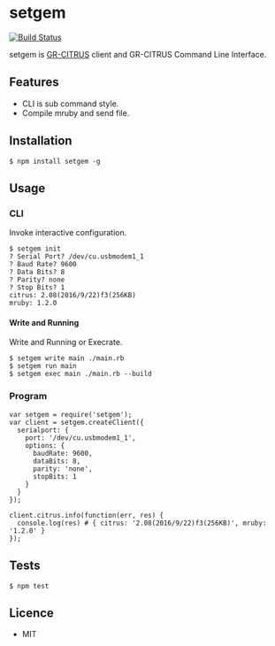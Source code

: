 # setgem

[![Build Status](https://travis-ci.org/ogom/node-setgem.png?branch=master)](https://travis-ci.org/ogom/node-setgem)

setgem is [GR-CITRUS](http://gadget.renesas.com/ja/product/citrus.html) client and GR-CITRUS Command Line Interface.

## Features

* CLI is sub command style.
* Compile mruby and send file.

## Installation

```
$ npm install setgem -g
```

## Usage

### CLI

Invoke interactive configuration.

```
$ setgem init
? Serial Port? /dev/cu.usbmodem1_1
? Baud Rate? 9600
? Data Bits? 8
? Parity? none
? Stop Bits? 1
citrus: 2.08(2016/9/22)f3(256KB)
mruby: 1.2.0
```

#### Write and Running

Write and Running or Execrate.

```
$ setgem write main ./main.rb
$ setgem run main
$ setgem exec main ./main.rb --build
```

### Program

```
var setgem = require('setgem');
var client = setgem.createClient({
  serialport: {
    port: '/dev/cu.usbmodem1_1',
    options: {
      baudRate: 9600,
      dataBits: 8,
      parity: 'none',
      stopBits: 1
    }
  }
});

client.citrus.info(function(err, res) {
  console.log(res) # { citrus: '2.08(2016/9/22)f3(256KB)', mruby: '1.2.0' }
});
```

## Tests

```
$ npm test
```

## Licence

* MIT
